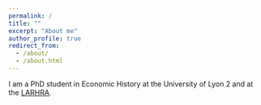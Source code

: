 ```yaml
---
permalink: /
title: ""
excerpt: "About me"
author_profile: true
redirect_from: 
  - /about/
  - /about.html
---
```


I am a PhD student in Economic History at the University of Lyon 2 and at the [LARHRA](https://larhra.fr/member/btourenc/).





